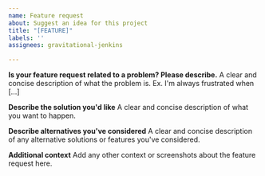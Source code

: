 ```yaml
---
name: Feature request
about: Suggest an idea for this project
title: "[FEATURE]"
labels: ''
assignees: gravitational-jenkins

---
```


<!--
**Have a question or install problem?** Please use [Our Community Site](https://community.gravitational.com).
-->
**Is your feature request related to a problem? Please describe.**
A clear and concise description of what the problem is. Ex. I'm always frustrated when [...]

**Describe the solution you'd like**
A clear and concise description of what you want to happen.

**Describe alternatives you've considered**
A clear and concise description of any alternative solutions or features you've considered.

**Additional context**
Add any other context or screenshots about the feature request here.
